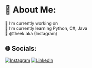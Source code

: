 # 💫 About Me:
🔭 I’m currently working on<br>🌱 I’m currently learning Python, C#, Java<br>💬 @theek.aka (Instagram)


## 🌐 Socials:
[![Instagram](https://img.shields.io/badge/Instagram-%23E4405F.svg?logo=Instagram&logoColor=white)](https://instagram.com/theek.aka) [![LinkedIn](https://img.shields.io/badge/LinkedIn-%230077B5.svg?logo=linkedin&logoColor=white)](https://linkedin.com/in/theek) 
